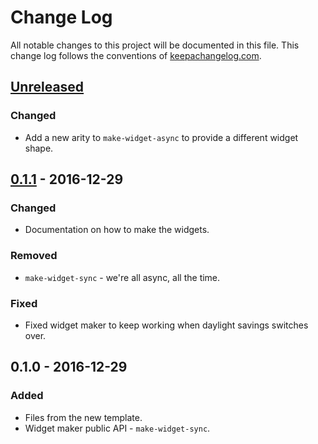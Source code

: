 # Change Log
All notable changes to this project will be documented in this file. This change log follows the conventions of [keepachangelog.com](http://keepachangelog.com/).

## [Unreleased]
### Changed
- Add a new arity to `make-widget-async` to provide a different widget shape.

## [0.1.1] - 2016-12-29
### Changed
- Documentation on how to make the widgets.

### Removed
- `make-widget-sync` - we're all async, all the time.

### Fixed
- Fixed widget maker to keep working when daylight savings switches over.

## 0.1.0 - 2016-12-29
### Added
- Files from the new template.
- Widget maker public API - `make-widget-sync`.

[Unreleased]: https://github.com/your-name/transducers101/compare/0.1.1...HEAD
[0.1.1]: https://github.com/your-name/transducers101/compare/0.1.0...0.1.1

